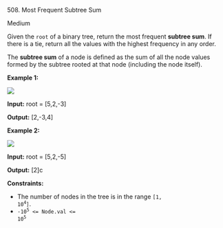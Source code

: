 508\. Most Frequent Subtree Sum

Medium

Given the `root` of a binary tree, return the most frequent **subtree sum**. If there is a tie, return all the values with the highest frequency in any order.

The **subtree sum** of a node is defined as the sum of all the node values formed by the subtree rooted at that node (including the node itself).

**Example 1:**

![](https://leetcode-in-java.github.io/src/main/java/g0501_0600/s0508_most_frequent_subtree_sum/freq1-tree.jpg)

**Input:** root = [5,2,-3]

**Output:** [2,-3,4]

**Example 2:**

![](https://leetcode-in-java.github.io/src/main/java/g0501_0600/s0508_most_frequent_subtree_sum/freq2-tree.jpg)

**Input:** root = [5,2,-5]

**Output:** [2]c

**Constraints:**

*   The number of nodes in the tree is in the range <code>[1, 10<sup>4</sup>]</code>.
*   <code>-10<sup>5</sup> <= Node.val <= 10<sup>5</sup></code>